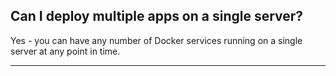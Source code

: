 <!-- usedin: [ _general/Introduction/faq.md] -->


## Can I deploy multiple apps on a single server?

Yes - you can have any number of Docker services running on a single server at any point in time.

* * *

